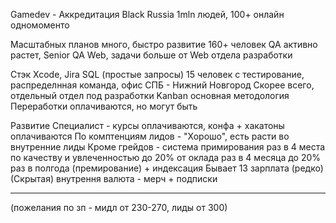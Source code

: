 Gamedev - Аккредитация  Black Russia 1mln людей, 100+ онлайн одномоменто

Масштабных планов много, быстро развитие 160+ человек
QA активно растет, Senior QA Web, задачи больше от Web отдела разработки

Стэк
Xcode, Jira
SQL (простые запросы)
15 человек с тестирование, распределнная команда, офис СПБ - Нижний Новгород
Скорее всего, отдельный отдел под разработки
Kanban основная методология
Переработки оплачиваются, но могут быть

Развитие
Специалист - курсы оплачиваются, конфа + хакатоны оплачиваются
По комптенциям лидов - "Хорошо", есть расти во внутренние лиды
Кроме грейдов - система примирования раз в 4 места по качеству и увлеченностью
до 20% от оклада раз в 4 месяца
до 20% раз в полгода (премирование) + индексация
Бывает 13 зарплата (редко)
(Скрытая) внутрення валюта - мерч + подписки

___________

(пожелания по зп - мидл от 230-270, лиды от 300)
